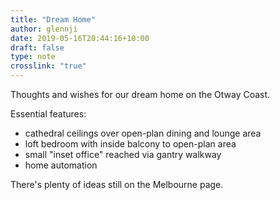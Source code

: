```yaml
---
title: "Dream Home"
author: glennji
date: 2019-05-16T20:44:16+10:00
draft: false
type: note
crosslink: "true"
---
```

Thoughts and wishes for our dream home on the Otway Coast.

Essential features:

- cathedral ceilings over open-plan dining and lounge area
- loft bedroom with inside balcony to open-plan area
- small "inset office" reached via gantry walkway
- home automation

There's plenty of ideas still on the Melbourne page.